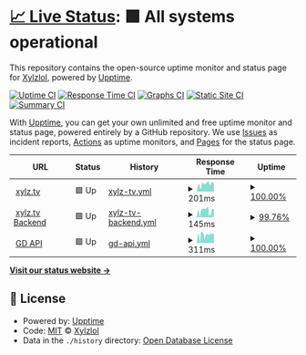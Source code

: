 # [📈 Live Status](https://xylz.tv): <!--live status--> **🟩 All systems operational**

This repository contains the open-source uptime monitor and status page for [Xylzlol](https://xylz.tv), powered by [Upptime](https://github.com/upptime/upptime).

[![Uptime CI](https://github.com/Xylzlol/uptime-monitor/workflows/Uptime%20CI/badge.svg)](https://github.com/Xylzlol/uptime-monitor/actions?query=workflow%3A%22Uptime+CI%22)
[![Response Time CI](https://github.com/Xylzlol/uptime-monitor/workflows/Response%20Time%20CI/badge.svg)](https://github.com/Xylzlol/uptime-monitor/actions?query=workflow%3A%22Response+Time+CI%22)
[![Graphs CI](https://github.com/Xylzlol/uptime-monitor/workflows/Graphs%20CI/badge.svg)](https://github.com/Xylzlol/uptime-monitor/actions?query=workflow%3A%22Graphs+CI%22)
[![Static Site CI](https://github.com/Xylzlol/uptime-monitor/workflows/Static%20Site%20CI/badge.svg)](https://github.com/Xylzlol/uptime-monitor/actions?query=workflow%3A%22Static+Site+CI%22)
[![Summary CI](https://github.com/Xylzlol/uptime-monitor/workflows/Summary%20CI/badge.svg)](https://github.com/Xylzlol/uptime-monitor/actions?query=workflow%3A%22Summary+CI%22)

With [Upptime](https://upptime.js.org), you can get your own unlimited and free uptime monitor and status page, powered entirely by a GitHub repository. We use [Issues](https://github.com/Xylzlol/uptime-monitor/issues) as incident reports, [Actions](https://github.com/Xylzlol/uptime-monitor/actions) as uptime monitors, and [Pages](https://xylz.tv) for the status page.

<!--start: status pages-->
<!-- This summary is generated by Upptime (https://github.com/upptime/upptime) -->
<!-- Do not edit this manually, your changes will be overwritten -->
<!-- prettier-ignore -->
| URL | Status | History | Response Time | Uptime |
| --- | ------ | ------- | ------------- | ------ |
| <img alt="" src="https://icons.duckduckgo.com/ip3/xylz.tv.ico" height="13"> [xylz.tv](https://xylz.tv) | 🟩 Up | [xylz-tv.yml](https://github.com/Xylzlol/uptime-monitor/commits/HEAD/history/xylz-tv.yml) | <details><summary><img alt="Response time graph" src="./graphs/xylz-tv/response-time-week.png" height="20"> 201ms</summary><br><a href="https://status.xylz.tv/history/xylz-tv"><img alt="Response time 167" src="https://img.shields.io/endpoint?url=https%3A%2F%2Fraw.githubusercontent.com%2FXylzlol%2Fuptime-monitor%2FHEAD%2Fapi%2Fxylz-tv%2Fresponse-time.json"></a><br><a href="https://status.xylz.tv/history/xylz-tv"><img alt="24-hour response time 202" src="https://img.shields.io/endpoint?url=https%3A%2F%2Fraw.githubusercontent.com%2FXylzlol%2Fuptime-monitor%2FHEAD%2Fapi%2Fxylz-tv%2Fresponse-time-day.json"></a><br><a href="https://status.xylz.tv/history/xylz-tv"><img alt="7-day response time 201" src="https://img.shields.io/endpoint?url=https%3A%2F%2Fraw.githubusercontent.com%2FXylzlol%2Fuptime-monitor%2FHEAD%2Fapi%2Fxylz-tv%2Fresponse-time-week.json"></a><br><a href="https://status.xylz.tv/history/xylz-tv"><img alt="30-day response time 245" src="https://img.shields.io/endpoint?url=https%3A%2F%2Fraw.githubusercontent.com%2FXylzlol%2Fuptime-monitor%2FHEAD%2Fapi%2Fxylz-tv%2Fresponse-time-month.json"></a><br><a href="https://status.xylz.tv/history/xylz-tv"><img alt="1-year response time 167" src="https://img.shields.io/endpoint?url=https%3A%2F%2Fraw.githubusercontent.com%2FXylzlol%2Fuptime-monitor%2FHEAD%2Fapi%2Fxylz-tv%2Fresponse-time-year.json"></a></details> | <details><summary><a href="https://status.xylz.tv/history/xylz-tv">100.00%</a></summary><a href="https://status.xylz.tv/history/xylz-tv"><img alt="All-time uptime 99.33%" src="https://img.shields.io/endpoint?url=https%3A%2F%2Fraw.githubusercontent.com%2FXylzlol%2Fuptime-monitor%2FHEAD%2Fapi%2Fxylz-tv%2Fuptime.json"></a><br><a href="https://status.xylz.tv/history/xylz-tv"><img alt="24-hour uptime 100.00%" src="https://img.shields.io/endpoint?url=https%3A%2F%2Fraw.githubusercontent.com%2FXylzlol%2Fuptime-monitor%2FHEAD%2Fapi%2Fxylz-tv%2Fuptime-day.json"></a><br><a href="https://status.xylz.tv/history/xylz-tv"><img alt="7-day uptime 100.00%" src="https://img.shields.io/endpoint?url=https%3A%2F%2Fraw.githubusercontent.com%2FXylzlol%2Fuptime-monitor%2FHEAD%2Fapi%2Fxylz-tv%2Fuptime-week.json"></a><br><a href="https://status.xylz.tv/history/xylz-tv"><img alt="30-day uptime 100.00%" src="https://img.shields.io/endpoint?url=https%3A%2F%2Fraw.githubusercontent.com%2FXylzlol%2Fuptime-monitor%2FHEAD%2Fapi%2Fxylz-tv%2Fuptime-month.json"></a><br><a href="https://status.xylz.tv/history/xylz-tv"><img alt="1-year uptime 99.33%" src="https://img.shields.io/endpoint?url=https%3A%2F%2Fraw.githubusercontent.com%2FXylzlol%2Fuptime-monitor%2FHEAD%2Fapi%2Fxylz-tv%2Fuptime-year.json"></a></details>
| <img alt="" src="https://icons.duckduckgo.com/ip3/xylz.tv.ico" height="13"> [xylz.tv Backend](https://xylz.tv/rest/mainlist) | 🟩 Up | [xylz-tv-backend.yml](https://github.com/Xylzlol/uptime-monitor/commits/HEAD/history/xylz-tv-backend.yml) | <details><summary><img alt="Response time graph" src="./graphs/xylz-tv-backend/response-time-week.png" height="20"> 145ms</summary><br><a href="https://status.xylz.tv/history/xylz-tv-backend"><img alt="Response time 234" src="https://img.shields.io/endpoint?url=https%3A%2F%2Fraw.githubusercontent.com%2FXylzlol%2Fuptime-monitor%2FHEAD%2Fapi%2Fxylz-tv-backend%2Fresponse-time.json"></a><br><a href="https://status.xylz.tv/history/xylz-tv-backend"><img alt="24-hour response time 176" src="https://img.shields.io/endpoint?url=https%3A%2F%2Fraw.githubusercontent.com%2FXylzlol%2Fuptime-monitor%2FHEAD%2Fapi%2Fxylz-tv-backend%2Fresponse-time-day.json"></a><br><a href="https://status.xylz.tv/history/xylz-tv-backend"><img alt="7-day response time 145" src="https://img.shields.io/endpoint?url=https%3A%2F%2Fraw.githubusercontent.com%2FXylzlol%2Fuptime-monitor%2FHEAD%2Fapi%2Fxylz-tv-backend%2Fresponse-time-week.json"></a><br><a href="https://status.xylz.tv/history/xylz-tv-backend"><img alt="30-day response time 144" src="https://img.shields.io/endpoint?url=https%3A%2F%2Fraw.githubusercontent.com%2FXylzlol%2Fuptime-monitor%2FHEAD%2Fapi%2Fxylz-tv-backend%2Fresponse-time-month.json"></a><br><a href="https://status.xylz.tv/history/xylz-tv-backend"><img alt="1-year response time 234" src="https://img.shields.io/endpoint?url=https%3A%2F%2Fraw.githubusercontent.com%2FXylzlol%2Fuptime-monitor%2FHEAD%2Fapi%2Fxylz-tv-backend%2Fresponse-time-year.json"></a></details> | <details><summary><a href="https://status.xylz.tv/history/xylz-tv-backend">99.76%</a></summary><a href="https://status.xylz.tv/history/xylz-tv-backend"><img alt="All-time uptime 99.97%" src="https://img.shields.io/endpoint?url=https%3A%2F%2Fraw.githubusercontent.com%2FXylzlol%2Fuptime-monitor%2FHEAD%2Fapi%2Fxylz-tv-backend%2Fuptime.json"></a><br><a href="https://status.xylz.tv/history/xylz-tv-backend"><img alt="24-hour uptime 99.71%" src="https://img.shields.io/endpoint?url=https%3A%2F%2Fraw.githubusercontent.com%2FXylzlol%2Fuptime-monitor%2FHEAD%2Fapi%2Fxylz-tv-backend%2Fuptime-day.json"></a><br><a href="https://status.xylz.tv/history/xylz-tv-backend"><img alt="7-day uptime 99.76%" src="https://img.shields.io/endpoint?url=https%3A%2F%2Fraw.githubusercontent.com%2FXylzlol%2Fuptime-monitor%2FHEAD%2Fapi%2Fxylz-tv-backend%2Fuptime-week.json"></a><br><a href="https://status.xylz.tv/history/xylz-tv-backend"><img alt="30-day uptime 99.94%" src="https://img.shields.io/endpoint?url=https%3A%2F%2Fraw.githubusercontent.com%2FXylzlol%2Fuptime-monitor%2FHEAD%2Fapi%2Fxylz-tv-backend%2Fuptime-month.json"></a><br><a href="https://status.xylz.tv/history/xylz-tv-backend"><img alt="1-year uptime 99.97%" src="https://img.shields.io/endpoint?url=https%3A%2F%2Fraw.githubusercontent.com%2FXylzlol%2Fuptime-monitor%2FHEAD%2Fapi%2Fxylz-tv-backend%2Fuptime-year.json"></a></details>
| <img alt="" src="https://icons.duckduckgo.com/ip3/xylz.tv.ico" height="13"> [GD API](https://xylz.tv/getlevel) | 🟩 Up | [gd-api.yml](https://github.com/Xylzlol/uptime-monitor/commits/HEAD/history/gd-api.yml) | <details><summary><img alt="Response time graph" src="./graphs/gd-api/response-time-week.png" height="20"> 311ms</summary><br><a href="https://status.xylz.tv/history/gd-api"><img alt="Response time 341" src="https://img.shields.io/endpoint?url=https%3A%2F%2Fraw.githubusercontent.com%2FXylzlol%2Fuptime-monitor%2FHEAD%2Fapi%2Fgd-api%2Fresponse-time.json"></a><br><a href="https://status.xylz.tv/history/gd-api"><img alt="24-hour response time 376" src="https://img.shields.io/endpoint?url=https%3A%2F%2Fraw.githubusercontent.com%2FXylzlol%2Fuptime-monitor%2FHEAD%2Fapi%2Fgd-api%2Fresponse-time-day.json"></a><br><a href="https://status.xylz.tv/history/gd-api"><img alt="7-day response time 311" src="https://img.shields.io/endpoint?url=https%3A%2F%2Fraw.githubusercontent.com%2FXylzlol%2Fuptime-monitor%2FHEAD%2Fapi%2Fgd-api%2Fresponse-time-week.json"></a><br><a href="https://status.xylz.tv/history/gd-api"><img alt="30-day response time 347" src="https://img.shields.io/endpoint?url=https%3A%2F%2Fraw.githubusercontent.com%2FXylzlol%2Fuptime-monitor%2FHEAD%2Fapi%2Fgd-api%2Fresponse-time-month.json"></a><br><a href="https://status.xylz.tv/history/gd-api"><img alt="1-year response time 341" src="https://img.shields.io/endpoint?url=https%3A%2F%2Fraw.githubusercontent.com%2FXylzlol%2Fuptime-monitor%2FHEAD%2Fapi%2Fgd-api%2Fresponse-time-year.json"></a></details> | <details><summary><a href="https://status.xylz.tv/history/gd-api">100.00%</a></summary><a href="https://status.xylz.tv/history/gd-api"><img alt="All-time uptime 53.14%" src="https://img.shields.io/endpoint?url=https%3A%2F%2Fraw.githubusercontent.com%2FXylzlol%2Fuptime-monitor%2FHEAD%2Fapi%2Fgd-api%2Fuptime.json"></a><br><a href="https://status.xylz.tv/history/gd-api"><img alt="24-hour uptime 100.00%" src="https://img.shields.io/endpoint?url=https%3A%2F%2Fraw.githubusercontent.com%2FXylzlol%2Fuptime-monitor%2FHEAD%2Fapi%2Fgd-api%2Fuptime-day.json"></a><br><a href="https://status.xylz.tv/history/gd-api"><img alt="7-day uptime 100.00%" src="https://img.shields.io/endpoint?url=https%3A%2F%2Fraw.githubusercontent.com%2FXylzlol%2Fuptime-monitor%2FHEAD%2Fapi%2Fgd-api%2Fuptime-week.json"></a><br><a href="https://status.xylz.tv/history/gd-api"><img alt="30-day uptime 75.30%" src="https://img.shields.io/endpoint?url=https%3A%2F%2Fraw.githubusercontent.com%2FXylzlol%2Fuptime-monitor%2FHEAD%2Fapi%2Fgd-api%2Fuptime-month.json"></a><br><a href="https://status.xylz.tv/history/gd-api"><img alt="1-year uptime 53.14%" src="https://img.shields.io/endpoint?url=https%3A%2F%2Fraw.githubusercontent.com%2FXylzlol%2Fuptime-monitor%2FHEAD%2Fapi%2Fgd-api%2Fuptime-year.json"></a></details>

<!--end: status pages-->

[**Visit our status website →**](https://xylz.tv)

## 📄 License

- Powered by: [Upptime](https://github.com/upptime/upptime)
- Code: [MIT](./LICENSE) © [Xylzlol](https://xylz.tv)
- Data in the `./history` directory: [Open Database License](https://opendatacommons.org/licenses/odbl/1-0/)
